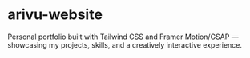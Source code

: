 # arivu-website
Personal portfolio built with Tailwind CSS and Framer Motion/GSAP — showcasing my projects, skills, and a creatively interactive experience.
